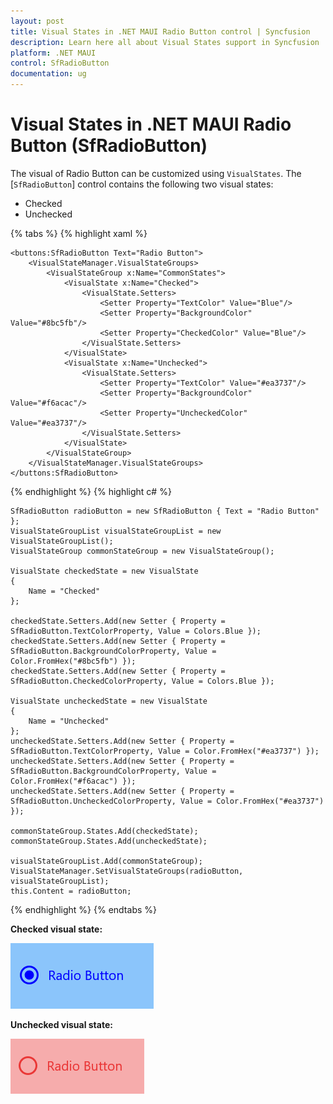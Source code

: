```yaml
---
layout: post
title: Visual States in .NET MAUI Radio Button control | Syncfusion
description: Learn here all about Visual States support in Syncfusion .NET MAUI Radio Button (SfRadioButton) control and more.
platform: .NET MAUI
control: SfRadioButton
documentation: ug
---
```


# Visual States in .NET MAUI Radio Button (SfRadioButton)

The visual of Radio Button can be customized using `VisualStates`. The [`SfRadioButton`] control contains the following two visual states:

* Checked
* Unchecked


{% tabs %}
{% highlight xaml %}

    <buttons:SfRadioButton Text="Radio Button">
        <VisualStateManager.VisualStateGroups>
            <VisualStateGroup x:Name="CommonStates">
                <VisualState x:Name="Checked">
                    <VisualState.Setters>
                        <Setter Property="TextColor" Value="Blue"/>
                        <Setter Property="BackgroundColor" Value="#8bc5fb"/>
                        <Setter Property="CheckedColor" Value="Blue"/>
                    </VisualState.Setters>
                </VisualState>
                <VisualState x:Name="Unchecked">
                    <VisualState.Setters>
                        <Setter Property="TextColor" Value="#ea3737"/>
                        <Setter Property="BackgroundColor" Value="#f6acac"/>
                        <Setter Property="UncheckedColor" Value="#ea3737"/>
                    </VisualState.Setters>
                </VisualState>
            </VisualStateGroup>
        </VisualStateManager.VisualStateGroups>
    </buttons:SfRadioButton>

{% endhighlight %}
{% highlight c# %}

    SfRadioButton radioButton = new SfRadioButton { Text = "Radio Button" };
    VisualStateGroupList visualStateGroupList = new VisualStateGroupList();
    VisualStateGroup commonStateGroup = new VisualStateGroup();

    VisualState checkedState = new VisualState
    {
        Name = "Checked"
    };

    checkedState.Setters.Add(new Setter { Property = SfRadioButton.TextColorProperty, Value = Colors.Blue });
    checkedState.Setters.Add(new Setter { Property = SfRadioButton.BackgroundColorProperty, Value = Color.FromHex("#8bc5fb") });
    checkedState.Setters.Add(new Setter { Property = SfRadioButton.CheckedColorProperty, Value = Colors.Blue });

    VisualState uncheckedState = new VisualState
    {
        Name = "Unchecked"
    };
    uncheckedState.Setters.Add(new Setter { Property = SfRadioButton.TextColorProperty, Value = Color.FromHex("#ea3737") });
    uncheckedState.Setters.Add(new Setter { Property = SfRadioButton.BackgroundColorProperty, Value = Color.FromHex("#f6acac") });
    uncheckedState.Setters.Add(new Setter { Property = SfRadioButton.UncheckedColorProperty, Value = Color.FromHex("#ea3737") });

    commonStateGroup.States.Add(checkedState);
    commonStateGroup.States.Add(uncheckedState);

    visualStateGroupList.Add(commonStateGroup);
    VisualStateManager.SetVisualStateGroups(radioButton, visualStateGroupList);
    this.Content = radioButton;

{% endhighlight %}
{% endtabs %}

**Checked visual state:**

![SfRadioButton with visual state of checked state](Images/VisualState/checkedvisualstate.png)

**Unchecked visual state:**

![SfRadioButton with visual state of unchecked state](Images/VisualState/uncheckedvisualstate.png)
